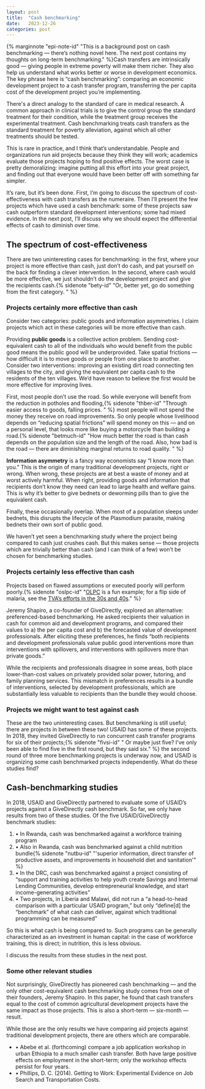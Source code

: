 ```yaml
---
layout: post
title:  "Cash benchmarking"
date:   2023-12-26
categories: post
---
```


{% marginnote "epi-note-id" "This is a background post on cash benchmarking — there’s nothing novel here. The next post contains my thoughts on long-term benchmarking." %}Cash transfers are intrinsically good — giving people in extreme poverty will make them richer. They also help us understand what works better or worse in development economics. The key phrase here is “cash benchmarking”: comparing an economic development project to a cash transfer program, transferring the per capita cost of the development project you’re implementing. 

There's a direct analogy to the standard of care in medical research. A common approach in clinical trials is to give the control group the standard treatment for their condition, while the treatment group receives the experimental treatment. Cash benchmarking treats cash transfers as the standard treatment for poverty alleviation, against which all other treatments should be tested.

This is rare in practice, and I think that’s understandable. People and organizations run aid projects because they think they will work; academics evaluate those projects hoping to find positive effects. The worst case is pretty demoralizing: imagine putting all this effort into your great project, and finding out that everyone would have been better off with something far simpler. 

It’s rare, but it’s been done. First, I’m going to discuss the spectrum of cost-effectiveness with cash transfers as the numeraire. Then I’ll present the few projects which have used a cash benchmark: some of these projects saw cash outperform standard development interventions; some had mixed evidence. In the next post, I’ll discuss why we should expect the differential effects of cash to diminish over time.

## The spectrum of cost-effectiveness

There are two uninteresting cases for benchmarking:  in the first, where your project is more effective than cash, just don’t do cash, and pat yourself on the back for finding a clever intervention. In the second, where cash would be more effective, we just shouldn’t do the development project and give the recipients cash.{% sidenote "bety-id" "Or, better yet, go do something from the first category. " %}

### Projects certainly more effective than cash

Consider two categories: public goods and information asymmetries. I claim projects which act in these categories will be more effective than cash.

Providing **public goods** is a collective action problem. Sending cost-equivalent cash to all of the individuals who would benefit from the public good means the public good will be underprovided. Take spatial frictions — how difficult it is to move goods or people from one place to another. Consider two interventions: improving an existing dirt road connecting ten villages to the city, and giving the equivalent per capita cash to the residents of the ten villages. We’d have reason to believe the first would be more effective for improving lives.

First, most people don’t use the road. So while everyone will benefit from the reduction in potholes and flooding,{% sidenote "thber-id" "Through easier access to goods, falling prices. " %} most people will not spend the money they receive on road improvements. So only people whose livelihood depends on “reducing spatial frictions” will spend money on this — and on a personal level, that looks more like buying a motorcycle than building a road.{% sidenote "betmuch-id" "How much better the road is than cash depends on the population size and the length of the road. Also, how bad is the road — there are diminishing marginal returns to road quality. 
" %}

**Information asymmetry** is a fancy way economists say “I know more than you.” This is the origin of many traditional development projects, right or wrong. When wrong, these projects are at best a waste of money and at worst actively harmful. When right, providing goods and information that recipients don’t know they need can lead to large health and welfare gains. This is why it’s better to give bednets or deworming pills than to give the equivalent cash.

Finally, these occasionally overlap. When most of a population sleeps under bednets, this disrupts the lifecycle of the Plasmodium parasite, making bednets their own sort of public good. 

We haven’t yet seen a benchmarking study where the project being compared to cash just crushes cash. But this makes sense — those projects which are trivially better than cash (and I can think of a few) won’t be chosen for benchmarking studies.

### Projects certainly less effective than cash

Projects based on flawed assumptions or executed poorly will perform poorly.{% sidenote "oslpc-id" "[OLPC](https://www.theverge.com/2018/4/16/17233946/olpcs-100-laptop-education-where-is-it-now) is a fun example; for a flip side of malaria, see the [TVA’s efforts in the 30s and 40s](https://www.jstor.org/stable/24550628)." %}

Jeremy Shapiro, a co-founder of GiveDirectly, explored an alternative: preferenced-based benchmarking. He asked recipients their valuation in cash for common aid and development programs, and compared their values to a) the per capita cost and b) the forecasted value of development professionals. After eliciting these preferences, he finds “both recipients and development professionals value public good interventions more than interventions with spillovers, and interventions with spillovers more than private goods.”

While the recipients and professionals disagree in some areas, both place lower-than-cost values on privately provided solar power, tutoring, and family planning services. This mismatch in preferences results in a bundle of interventions, selected by development professionals, which are substantially less valuable to recipients than the bundle they would choose. 

### Projects we might want to test against cash

These are the two uninteresting cases. But benchmarking is still useful; there are projects in between these two! USAID has some of these projects. In 2018, they invited GiveDirectly to run concurrent cash transfer programs for six of their projects;{% sidenote "fivsi-id" " Or maybe just five? I’ve only been able to find five in the first round, but they said six." %} the second round of three more benchmarking projects is underway now, and USAID is organizing some cash benchmarked projects independently. What do these studies find?

## Cash-benchmarking studies

In 2018, USAID and GiveDirectly partnered to evaluate some of USAID’s projects against a GiveDirectly cash benchmark. So far, we only have results from two of these studies. Of the five USAID/GiveDirectly benchmark studies:

1. • In Rwanda, cash was benchmarked against a workforce training program
2. • Also in Rwanda, cash was benchmarked against a child nutrition bundle{% sidenote "nutbu-id" "'superior information, direct transfer of productive assets, and improvements in household diet and sanitation'" %}
3. • In the DRC, cash was benchmarked against a project consisting of “support and training activities to help youth create Savings and Internal Lending Communities, develop entrepreneurial knowledge, and start income-generating activities”
4. • Two projects, in Liberia and Malawi, did not run a “a head-to-head comparison with a particular USAID program,” but only “define[d] the “benchmark” of what cash can deliver, against which traditional programming can be measured”

So this is what cash is being compared to. Such programs can be generally characterized as an investment in human capital: in the case of workforce training, this is direct; in nutrition, this is less obvious. 

I discuss the results from these studies in the next post.

### Some other relevant studies


Not surprisingly, GiveDirectly has pioneered cash benchmarking — and the only other cost-equivalent cash benchmarking study comes from one of their founders, Jeremy Shapiro. In this paper, he found that cash transfers equal to the cost of common agricultural development projects have the same impact as those projects. This is also a short-term — six-month — result. 

While those are the only results we have comparing aid projects against traditional development projects, there are others which are comparable. 

- • Abebe et al. (forthcoming) compare a job application workshop in urban Ethiopia to a much smaller cash transfer. Both have large positive effects on employment in the short-term; only the workshop effects persist for four years.
- • Phillips, D. C. (2014). Getting to Work: Experimental Evidence on Job Search and Transportation Costs.

